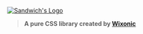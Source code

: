 [![Sandwich's Logo](https://cdn.jsdelivr.net/gh/Wixonic/File@4/GitHub/Sandwich's%20Logo.png)](https://github.com/Wixonic/Sandwich/)

> **A pure CSS library created by [Wixonic](https://github.com/Wixonic/)**
